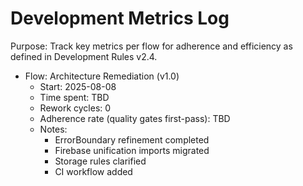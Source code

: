 # Development Metrics Log

Purpose: Track key metrics per flow for adherence and efficiency as defined in Development Rules v2.4.

- Flow: Architecture Remediation (v1.0)
  - Start: 2025-08-08
  - Time spent: TBD
  - Rework cycles: 0
  - Adherence rate (quality gates first-pass): TBD
  - Notes:
    - ErrorBoundary refinement completed
    - Firebase unification imports migrated
    - Storage rules clarified
    - CI workflow added


